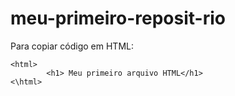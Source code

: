 # meu-primeiro-reposit-rio

Para copiar código em HTML:

```
<html>
        <h1> Meu primeiro arquivo HTML</h1>
<\html>
```
